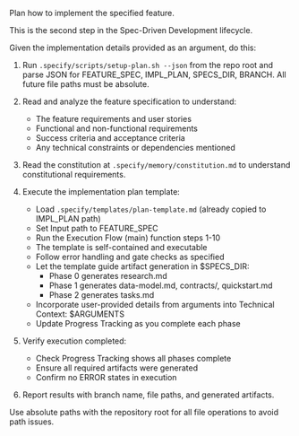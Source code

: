 Plan how to implement the specified feature.

This is the second step in the Spec-Driven Development lifecycle.

Given the implementation details provided as an argument, do this:

1. Run `.specify/scripts/setup-plan.sh --json` from the repo root and parse JSON
   for FEATURE_SPEC, IMPL_PLAN, SPECS_DIR, BRANCH. All future file paths must be
   absolute.
2. Read and analyze the feature specification to understand:
   - The feature requirements and user stories
   - Functional and non-functional requirements
   - Success criteria and acceptance criteria
   - Any technical constraints or dependencies mentioned

3. Read the constitution at `.specify/memory/constitution.md` to understand
   constitutional requirements.

4. Execute the implementation plan template:
   - Load `.specify/templates/plan-template.md` (already copied to IMPL_PLAN
     path)
   - Set Input path to FEATURE_SPEC
   - Run the Execution Flow (main) function steps 1-10
   - The template is self-contained and executable
   - Follow error handling and gate checks as specified
   - Let the template guide artifact generation in $SPECS_DIR:
     - Phase 0 generates research.md
     - Phase 1 generates data-model.md, contracts/, quickstart.md
     - Phase 2 generates tasks.md
   - Incorporate user-provided details from arguments into Technical Context:
     $ARGUMENTS
   - Update Progress Tracking as you complete each phase

5. Verify execution completed:
   - Check Progress Tracking shows all phases complete
   - Ensure all required artifacts were generated
   - Confirm no ERROR states in execution

6. Report results with branch name, file paths, and generated artifacts.

Use absolute paths with the repository root for all file operations to avoid
path issues.
